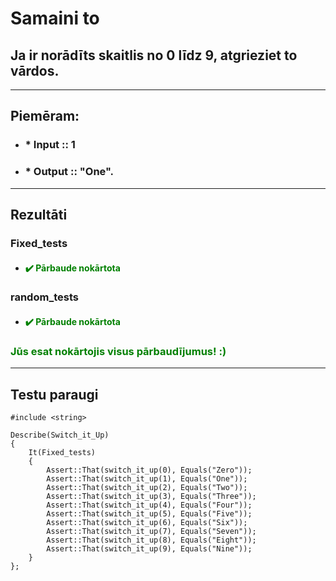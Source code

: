 
# **Samaini to**

## **Ja ir norādīts skaitlis no 0 līdz 9, atgrieziet to vārdos.**
------
## **Piemēram:**

* ### * Input :: 1


* ### * Output :: "One".


---
## **Rezultāti**


###   Fixed_tests
- #### <span style="color:green">:heavy_check_mark: Pārbaude nokārtota</span>

### random_tests
- #### <span style="color:green">:heavy_check_mark: Pārbaude nokārtota</span>
  

### <span style="color:green"> Jūs esat nokārtojis visus pārbaudījumus! :)</span>

---
## **Testu paraugi**
```
#include <string>

Describe(Switch_it_Up)
{
    It(Fixed_tests)
    {
        Assert::That(switch_it_up(0), Equals("Zero"));
        Assert::That(switch_it_up(1), Equals("One"));
        Assert::That(switch_it_up(2), Equals("Two"));
        Assert::That(switch_it_up(3), Equals("Three"));
        Assert::That(switch_it_up(4), Equals("Four"));
        Assert::That(switch_it_up(5), Equals("Five"));
        Assert::That(switch_it_up(6), Equals("Six"));
        Assert::That(switch_it_up(7), Equals("Seven"));
        Assert::That(switch_it_up(8), Equals("Eight"));
        Assert::That(switch_it_up(9), Equals("Nine"));
    }
};
